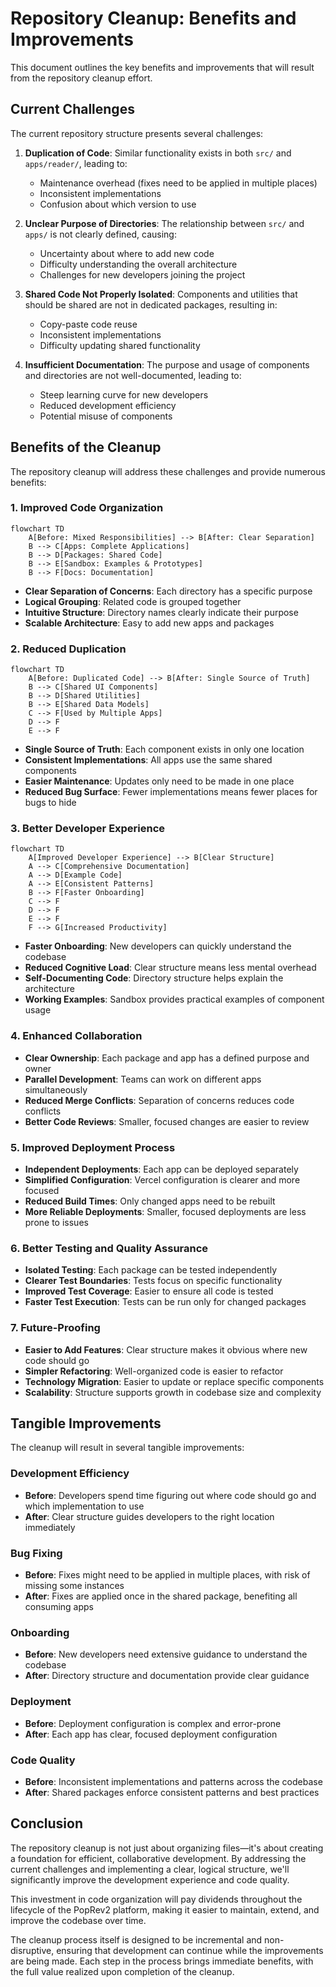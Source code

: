 # Repository Cleanup: Benefits and Improvements

This document outlines the key benefits and improvements that will result from the repository cleanup effort.

## Current Challenges

The current repository structure presents several challenges:

1. **Duplication of Code**: Similar functionality exists in both `src/` and `apps/reader/`, leading to:

   - Maintenance overhead (fixes need to be applied in multiple places)
   - Inconsistent implementations
   - Confusion about which version to use

2. **Unclear Purpose of Directories**: The relationship between `src/` and `apps/` is not clearly defined, causing:

   - Uncertainty about where to add new code
   - Difficulty understanding the overall architecture
   - Challenges for new developers joining the project

3. **Shared Code Not Properly Isolated**: Components and utilities that should be shared are not in dedicated packages, resulting in:

   - Copy-paste code reuse
   - Inconsistent implementations
   - Difficulty updating shared functionality

4. **Insufficient Documentation**: The purpose and usage of components and directories are not well-documented, leading to:
   - Steep learning curve for new developers
   - Reduced development efficiency
   - Potential misuse of components

## Benefits of the Cleanup

The repository cleanup will address these challenges and provide numerous benefits:

### 1. Improved Code Organization

```mermaid
flowchart TD
    A[Before: Mixed Responsibilities] --> B[After: Clear Separation]
    B --> C[Apps: Complete Applications]
    B --> D[Packages: Shared Code]
    B --> E[Sandbox: Examples & Prototypes]
    B --> F[Docs: Documentation]
```

- **Clear Separation of Concerns**: Each directory has a specific purpose
- **Logical Grouping**: Related code is grouped together
- **Intuitive Structure**: Directory names clearly indicate their purpose
- **Scalable Architecture**: Easy to add new apps and packages

### 2. Reduced Duplication

```mermaid
flowchart TD
    A[Before: Duplicated Code] --> B[After: Single Source of Truth]
    B --> C[Shared UI Components]
    B --> D[Shared Utilities]
    B --> E[Shared Data Models]
    C --> F[Used by Multiple Apps]
    D --> F
    E --> F
```

- **Single Source of Truth**: Each component exists in only one location
- **Consistent Implementations**: All apps use the same shared components
- **Easier Maintenance**: Updates only need to be made in one place
- **Reduced Bug Surface**: Fewer implementations means fewer places for bugs to hide

### 3. Better Developer Experience

```mermaid
flowchart TD
    A[Improved Developer Experience] --> B[Clear Structure]
    A --> C[Comprehensive Documentation]
    A --> D[Example Code]
    A --> E[Consistent Patterns]
    B --> F[Faster Onboarding]
    C --> F
    D --> F
    E --> F
    F --> G[Increased Productivity]
```

- **Faster Onboarding**: New developers can quickly understand the codebase
- **Reduced Cognitive Load**: Clear structure means less mental overhead
- **Self-Documenting Code**: Directory structure helps explain the architecture
- **Working Examples**: Sandbox provides practical examples of component usage

### 4. Enhanced Collaboration

- **Clear Ownership**: Each package and app has a defined purpose and owner
- **Parallel Development**: Teams can work on different apps simultaneously
- **Reduced Merge Conflicts**: Separation of concerns reduces code conflicts
- **Better Code Reviews**: Smaller, focused changes are easier to review

### 5. Improved Deployment Process

- **Independent Deployments**: Each app can be deployed separately
- **Simplified Configuration**: Vercel configuration is clearer and more focused
- **Reduced Build Times**: Only changed apps need to be rebuilt
- **More Reliable Deployments**: Smaller, focused deployments are less prone to issues

### 6. Better Testing and Quality Assurance

- **Isolated Testing**: Each package can be tested independently
- **Clearer Test Boundaries**: Tests focus on specific functionality
- **Improved Test Coverage**: Easier to ensure all code is tested
- **Faster Test Execution**: Tests can be run only for changed packages

### 7. Future-Proofing

- **Easier to Add Features**: Clear structure makes it obvious where new code should go
- **Simpler Refactoring**: Well-organized code is easier to refactor
- **Technology Migration**: Easier to update or replace specific components
- **Scalability**: Structure supports growth in codebase size and complexity

## Tangible Improvements

The cleanup will result in several tangible improvements:

### Development Efficiency

- **Before**: Developers spend time figuring out where code should go and which implementation to use
- **After**: Clear structure guides developers to the right location immediately

### Bug Fixing

- **Before**: Fixes might need to be applied in multiple places, with risk of missing some instances
- **After**: Fixes are applied once in the shared package, benefiting all consuming apps

### Onboarding

- **Before**: New developers need extensive guidance to understand the codebase
- **After**: Directory structure and documentation provide clear guidance

### Deployment

- **Before**: Deployment configuration is complex and error-prone
- **After**: Each app has clear, focused deployment configuration

### Code Quality

- **Before**: Inconsistent implementations and patterns across the codebase
- **After**: Shared packages enforce consistent patterns and best practices

## Conclusion

The repository cleanup is not just about organizing files—it's about creating a foundation for efficient, collaborative development. By addressing the current challenges and implementing a clear, logical structure, we'll significantly improve the development experience and code quality.

This investment in code organization will pay dividends throughout the lifecycle of the PopRev2 platform, making it easier to maintain, extend, and improve the codebase over time.

The cleanup process itself is designed to be incremental and non-disruptive, ensuring that development can continue while the improvements are being made. Each step in the process brings immediate benefits, with the full value realized upon completion of the cleanup.
